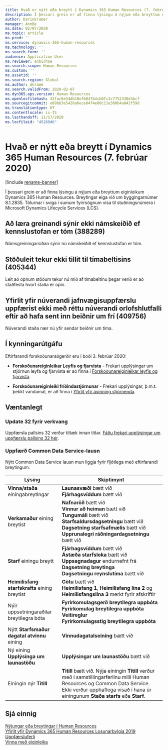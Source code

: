 ```yaml
---
title: Hvað er nýtt eða breytt í Dynamics 365 Human Resources (7. febrúar 2020)
description: Í þessari grein er að finna lýsingu á nýjum eða breyttum eiginleikum í Microsoft Dynamics 365 Human Resources fyrir 7. febrúar 2020.
author: Darinkramer
manager: AnnBe
ms.date: 02/07/2020
ms.topic: article
ms.prod: ''
ms.service: dynamics-365-human-resources
ms.technology: ''
ms.search.form: ''
audience: Application User
ms.reviewer: anbichse
ms.search.scope: Human Resources
ms.custom: ''
ms.assetid: ''
ms.search.region: Global
ms.author: dkrame
ms.search.validFrom: 2020-02-07
ms.dyn365.ops.version: Human Resources
ms.openlocfilehash: 42fac6e34db10efb047b4cb0fc3c7752330e5bcf
ms.sourcegitcommit: e89bb3e5420a6ece84f4e80c11e360b4a042f59d
ms.translationtype: HT
ms.contentlocale: is-IS
ms.lasthandoff: 11/17/2020
ms.locfileid: "4526946"
---
```

# <a name="whats-new-or-changed-in-dynamics-365-human-resources-february-7-2020"></a>Hvað er nýtt eða breytt í Dynamics 365 Human Resources (7. febrúar 2020)

[!include [rename-banner](~/includes/cc-data-platform-banner.md)]

Í þessari grein er að finna lýsingu á nýjum eða breyttum eiginleikum Dynamics 365 Human Resources. Breytingar eiga við um byggingarnúmer 8.1.2835. Tölurnar í sviga í sumum fyrirsögnum vísa til stuðningsnúmera í Microsoft Dynamics Lifecycle Services (LCS).

## <a name="learning-analytics-doesnt-show-the-course-if-the-classroom-is-blank-388289"></a>Að læra greinandi sýnir ekki námskeiðið ef kennslustofan er tóm (388289)

Námsgreiningarsíðan sýnir nú námskeiðið ef kennslustofan er tóm.

## <a name="position-lookup-doesnt-take-the-time-zone-into-account-405344"></a>Stöðuleit tekur ekki tillit til tímabeltisins (405344)

Leit að opnum stöðum tekur nú mið af tímabeltinu þegar verið er að staðfesta hvort staða er opin.

## <a name="current-balance-analysis-view-doesnt-update-with-the-correct-current-leave-balance-after-submitting-time-off-requests-409756"></a>Yfirlit yfir núverandi jafnvægisuppfærslu uppfærist ekki með réttu núverandi orlofshlutfalli eftir að hafa sent inn beiðnir um frí (409756)

Núverandi staða nær nú yfir sendar beiðnir um tíma.

## <a name="in-preview"></a>Í kynningarútgáfu

Eftirfarandi forskoðunaraðgerðir eru í boði 3. febrúar 2020:

- **Forskoðunareiginleikar Leyfis og fjarvista** - Frekari upplýsingar um stjórnun leyfa og fjarvista er að finna í [Forskoðunareiginleikar leyfis og fjarvista](hr-leave-and-absence-overview.md?leave-and-absence-preview-features).

- **Forskoðunareiginleiki fríðindastjórnunar** - Frekari upplýsingar, þ.m.t. þekkt vandamál, er að finna í [Yfirlit yfir ávinning stjórnenda](hr-benefits-management-overview.md).

## <a name="coming-soon"></a>Væntanlegt

### <a name="platform-update-32"></a>Update 32 fyrir verkvang 

Uppfærsla pallsins 32 verður tiltæk innan tíðar. [Fáðu frekari upplýsingar um uppfærslu pallsins 32 hér](https://docs.microsoft.com/dynamics365/fin-ops-core/dev-itpro/get-started/whats-new-platform-update-32).

### <a name="updated-common-data-service-solution"></a>Uppfærð Common Data Service-lausn

Nýtt Common Data Service lausn mun liggja fyrir fljótlega með eftirfarandi breytingum:

| Lýsing | Skiptimynt |
| ----------------------------------------- | --- |
| **Vinna/staða** einingabreytingar | **Launasvæði** bætt við</br>**Fjárhagsvíddum** bætt við |
| **Verkamaður** eining breytist | **Nafnaröð** bætt við</br>**Vinnur að heiman** bætt við</br>**Tungumáli** bætt við</br>**Starfsaldursdagsetningu** bætt við</br>**Dagsetning starfsafmælis** bætt við</br>**Upprunalegri ráðningardagsetningu** bætt við |
| **Starf** einingu breytt | **Fjárhagsvíddum** bætt við</br>**Ástæða starfsloka** bætt við</br>**Uppsagnadagur** endurnefnt frá **Dagsetning breytinga**</br>**Dagsetningu reynslutíma** bætt við |
| **Heimilisfang starfskrafts** eining breytist | **Götu** bætt við</br>**Heimilisfang 1**, **Heimilisfang lína 2** og **Heimilisfangslína 3** merkt fyrir afskriftir |
| Nýir uppsetningaraðilar breytilegra bóta | **Fyrirkomulagsgerð breytilegra uppbóta**</br>**Fyrirkomulag breytilegra uppbóta**</br>**Veitireglur**</br>**Fyrirkomulagsstig breytilegra uppbóta** |
| Nýtt **Starfsmaður dagatal atvinnu** eining | **Vinnudagatalseining** bætt við |
| Ný eining **Upplýsinga um launastöðu** | **Upplýsingar um launastöðu** bætt við |
| Einingin nýr **Titill** | **Titill** bætt við. Nýja einingin **Titill** verður með í samstillingarferlinu milli Human Resources og Common Data Service. Ekki verður upphaflega vísað í hana úr einingunum **Staða starfs** eða **Starf**. |

## <a name="see-also"></a>Sjá einnig

[Nýjungar eða breytingar í Human Resources](hr-admin-whats-new.md)</br>
[Yfirlit yfir Dynamics 365 Human Resources Losunarbylgja 2019](https://docs.microsoft.com/dynamics365-release-plan/2019wave2/dynamics365-human-resources/)</br>
[Uppfærsluferli](hr-admin-setup-update-process.md)</br>
[Vinna með eiginleika](hr-admin-manage-features.md)